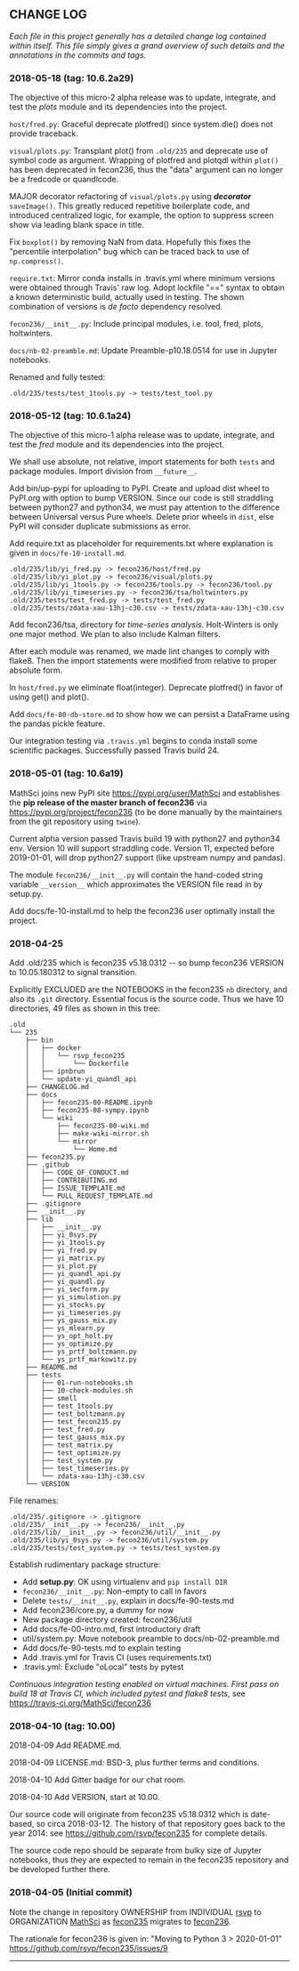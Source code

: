 ## CHANGE LOG 

*Each file in this project generally has a detailed change log contained 
within itself. This file simply gives a grand overview of such details 
and the annotations in the commits and tags.*


### 2018-05-18  (tag: 10.6.2a29)

The objective of this micro-2 alpha release was to
update, integrate, and test the *plots* module
and its dependencies into the project.

`host/fred.py`: Graceful deprecate plotfred()
since system.die() does not provide traceback.

`visual/plots.py`: Transplant plot() from `.old/235`
and deprecate use of symbol code as argument.
Wrapping of plotfred and plotqdl within `plot()`
has been deprecated in fecon236, thus the "data"
argument can no longer be a fredcode or quandlcode.

MAJOR decorator refactoring of `visual/plots.py`
using ***decorator*** `saveImage()`.
This greatly reduced repetitive boilerplate code,
and introduced centralized logic, for example, the
option to suppress screen show via leading blank space in title.

Fix `boxplot()` by removing NaN from data.
Hopefully this fixes the "percentile interpolation" bug
which can be traced back to use of `np.compress()`.

`require.txt`: Mirror conda installs in .travis.yml where
minimum versions were obtained through Travis' raw log.
Adopt lockfile "==" syntax to obtain a known deterministic build,
actually used in testing. The shown combination of versions
is *de facto* dependency resolved.

`fecon236/__init__.py`: Include principal modules,
i.e. tool, fred, plots, holtwinters.

`docs/nb-02-preamble.md`: Update Preamble-p10.18.0514
for use in Jupyter notebooks.

Renamed and fully tested:

```
.old/235/tests/test_1tools.py -> tests/test_tool.py
```


### 2018-05-12  (tag: 10.6.1a24)

The objective of this micro-1 alpha release was to
update, integrate, and test the *fred* module
and its dependencies into the project.

We shall use absolute, not relative, import statements
for both `tests` and package modules.
Import division from `__future__`.

Add bin/up-pypi for uploading to PyPI.
Create and upload dist wheel to PyPI.org with option to bump VERSION.
Since our code is still straddling between python27
and python34, we must pay attention to the difference
between Universal versus Pure wheels.
Delete prior wheels in `dist`, else PyPI will consider
duplicate submissions as error.

Add require.txt as placeholder for requirements.txt
where explanation is given in `docs/fe-10-install.md`.

```
.old/235/lib/yi_fred.py -> fecon236/host/fred.py
.old/235/lib/yi_plot.py -> fecon236/visual/plots.py
.old/235/lib/yi_1tools.py -> fecon236/tools.py -> fecon236/tool.py
.old/235/lib/yi_timeseries.py -> fecon236/tsa/holtwinters.py
.old/235/tests/test_fred.py -> tests/test_fred.py
.old/235/tests/zdata-xau-13hj-c30.csv -> tests/zdata-xau-13hj-c30.csv
```

Add fecon236/tsa, directory for *time-series analysis*.
Holt-Winters is only one major method.
We plan to also include Kalman filters.

After each module was renamed, we made lint changes
to comply with flake8. Then the import statements were
modified from relative to proper absolute form.

In `host/fred.py` we eliminate float(integer).
Deprecate plotfred() in favor of using get() and plot().

Add `docs/fe-80-db-store.md` to show how we can persist
a DataFrame using the pandas pickle feature.

Our integration testing via `.travis.yml` begins to
conda install some scientific packages.
Successfully passed Travis build 24.


### 2018-05-01  (tag: 10.6a19)

MathSci joins new PyPI site https://pypi.org/user/MathSci and
establishes the **pip release of the master branch of fecon236**
via https://pypi.org/project/fecon236 (to be done manually by the
maintainers from the git repository using `twine`).

Current alpha version passed Travis build 19 with python27 and python34 env.
Version 10 will support straddling code.
Version 11, expected before 2019-01-01, will drop python27 support
(like upstream numpy and pandas).

The module `fecon236/__init__.py` will contain the hand-coded
string variable `__version__` which approximates the
VERSION file read in by setup.py.

Add docs/fe-10-install.md to help the fecon236 user optimally
install the project.


### 2018-04-25

Add .old/235 which is fecon235 v5.18.0312 --
so bump fecon236 VERSION to 10.05.180312 to signal transition.

Explicitly EXCLUDED are the NOTEBOOKS in the fecon235 `nb`
directory, and also its `.git` directory.
Essential focus is the source code.
Thus we have 10 directories, 49 files as shown in this tree:

```
.old
└── 235
    ├── bin
    │   ├── docker
    │   │   └── rsvp_fecon235
    │   │       └── Dockerfile
    │   ├── ipnbrun
    │   └── update-yi_quandl_api
    ├── CHANGELOG.md
    ├── docs
    │   ├── fecon235-00-README.ipynb
    │   ├── fecon235-08-sympy.ipynb
    │   └── wiki
    │       ├── fecon235-00-wiki.md
    │       ├── make-wiki-mirror.sh
    │       └── mirror
    │           └── Home.md
    ├── fecon235.py
    ├── .github
    │   ├── CODE_OF_CONDUCT.md
    │   ├── CONTRIBUTING.md
    │   ├── ISSUE_TEMPLATE.md
    │   └── PULL_REQUEST_TEMPLATE.md
    ├── .gitignore
    ├── __init__.py
    ├── lib
    │   ├── __init__.py
    │   ├── yi_0sys.py
    │   ├── yi_1tools.py
    │   ├── yi_fred.py
    │   ├── yi_matrix.py
    │   ├── yi_plot.py
    │   ├── yi_quandl_api.py
    │   ├── yi_quandl.py
    │   ├── yi_secform.py
    │   ├── yi_simulation.py
    │   ├── yi_stocks.py
    │   ├── yi_timeseries.py
    │   ├── ys_gauss_mix.py
    │   ├── ys_mlearn.py
    │   ├── ys_opt_holt.py
    │   ├── ys_optimize.py
    │   ├── ys_prtf_boltzmann.py
    │   └── ys_prtf_markowitz.py
    ├── README.md
    ├── tests
    │   ├── 01-run-notebooks.sh
    │   ├── 10-check-modules.sh
    │   ├── smell
    │   ├── test_1tools.py
    │   ├── test_boltzmann.py
    │   ├── test_fecon235.py
    │   ├── test_fred.py
    │   ├── test_gauss_mix.py
    │   ├── test_matrix.py
    │   ├── test_optimize.py
    │   ├── test_system.py
    │   ├── test_timeseries.py
    │   └── zdata-xau-13hj-c30.csv
    └── VERSION
```

File renames:

```
.old/235/.gitignore -> .gitignore
.old/235/__init__.py -> fecon236/__init__.py
.old/235/lib/__init__.py -> fecon236/util/__init__.py
.old/235/lib/yi_0sys.py -> fecon236/util/system.py
.old/235/tests/test_system.py -> tests/test_system.py
```

Establish rudimentary package structure:

- Add **setup.py**: OK using virtualenv and `pip install DIR`
- `fecon236/__init__.py`: Non-empty to call in favors
- Delete `tests/__init__.py`, explain in docs/fe-90-tests.md
- Add fecon236/core.py, a dummy for now
- New package directory created: fecon236/util
- Add docs/fe-00-intro.md, first introductory draft
- util/system.py: Move notebook preamble to docs/nb-02-preamble.md
- Add docs/fe-90-tests.md to explain testing
- Add .travis.yml for Travis CI (uses requirements.txt)
- .travis.yml: Exclude "oLocal" tests by pytest

*Continuous integration testing enabled on virtual machines.
First pass on build 18 at Travis CI,
which included pytest and flake8 tests*,
see https://travis-ci.org/MathSci/fecon236


### 2018-04-10  (tag: 10.00)

2018-04-09 Add README.md.

2018-04-09 LICENSE.md: BSD-3, plus further terms and conditions.

2018-04-10 Add Gitter badge for our chat room.

2018-04-10 Add VERSION, start at 10.00.

Our source code will originate from fecon235 v5.18.0312
which is date-based, so circa 2018-03-12.
The history of that repository goes back to the year 2014:
see https://github.com/rsvp/fecon235 for complete details.

The source code repo should be separate from bulky size
of Jupyter notebooks, thus they are expected to
remain in the fecon235 repository and be developed further there.


### 2018-04-05  (Initial commit)

Note the change in repository OWNERSHIP from
INDIVIDUAL [rsvp] to ORGANIZATION [MathSci]
as [fecon235] migrates to [fecon236].

The rationale for fecon236 is given in:
"Moving to Python 3 > 2020-01-01"
https://github.com/rsvp/fecon235/issues/9


---

[rsvp]: https://rsvp.github.com
[issue235]: https://github.com/rsvp/fecon235/issues/9
[fecon235]: https://github.com/rsvp/fecon235
[fecon236]: https://github.com/MathSci/fecon236
[MathSci]: https://github.com/MathSci

